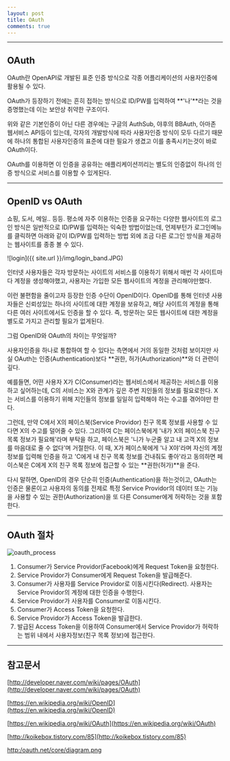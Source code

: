 ```yaml
---
layout: post
title: OAuth
comments: true
---
```


----

## OAuth

OAuth란 OpenAPI로 개발된 표준 인증 방식으로 각종 어플리케이션의 사용자인증에 활용될 수 있다.

OAuth가 등장하기 전에는 흔히 접하는 방식으로 ID/PW를 입력하여 **'나'**라는 것을 증명했는데 이는 보안상 취약한 구조이다.

위와 같은 기본인증이 아닌 다른 경우에는 구글의 AuthSub, 야후의 BBAuth, 아마존 웹서비스 API등이 있는데, 각자의 개발방식에 따라 사용자인증 방식이 모두 다르기 때문에 하나의 통합된 사용자인증의 표준에 대한 필요가 생겼고 이를 충족시키는것이 바로 OAuth이다.

OAuth를 이용하면 이 인증을 공유하는 애플리케이션끼리는 별도의 인증없이 하나의 인증 방식으로 서비스를 이용할 수 있게된다.

----

## OpenID vs OAuth

쇼핑, 도서, 메일.. 등등. 평소에 자주 이용하는 인증을 요구하는 다양한 웹사이트의 로그인 방식은 일반적으로 ID/PW를 입력하는 익숙한 방법이었는데, 언제부턴가 로그인메뉴를 클릭하면 아래와 같이 ID/PW를 입력하는 방법 외에 조금 다른 로그인 방식을 제공하는 웹사이트를 종종 볼 수 있다.

![login]({{ site.url }}/img/login_band.JPG)

인터넷 사용자들은 각자 방문하는 사이트의 서비스를 이용하기 위해서 매번 각 사이트마다 계정을 생성해야했고, 사용자는 가입한 모든 웹사이트의 계정을 관리해야만했다.

이런 불편함을 줄이고자 등장한 인증 수단이 OpenID이다. OpenID를 통해 인터넷 사용자들은 신뢰성있는 하나의 사이트에 대한 계정을 보유하고, 해당 사이트의 계정을 통해 다른 여러 사이트에서도 인증을 할 수 있다. 즉, 방문하는 모든 웹사이트에 대한 계정을 별도로 가지고 관리할 필요가 없게된다.



그럼 OpenID와 OAuth의 차이는 무엇일까?

사용자인증을 하나로 통합하여 할 수 있다는 측면에서 거의 동일한 것처럼 보이지만 사실 OAuth는 인증(Authentication)보다 **권한, 허가(Authorization)**와 더 관련이 깊다.

예를들면, 어떤 사용자 X가 C(Consumer)라는 웹서비스에서 제공하는 서비스를 이용하고 싶어하는데, C의 서비스는 X와 관계가 깊은 주변 지인들의 정보를 필요로한다. X는 서비스를 이용하기 위해 지인들의 정보를 일일히 입력해야 하는 수고를 겪어야만 한다.

그런데, 만약 C에서 X의 페이스북(Service Providor) 친구 목록 정보를 사용할 수 있다면 X의 수고를 덜어줄 수 있다. 그리하여 C는 페이스북에게 '내가 X의 페이스북 친구 목록 정보가 필요해'라며 부탁을 하고, 페이스북은 '니가 누군줄 알고 내 고객 X의 정보를 마음대로 줄 수 없다'며 거절한다. 이 때, X가 페이스북에게 '나 X야'라며 자신의 계정 정보를 입력해 인증을 하고 'C에게 내 친구 목록 정보를 건내줘도 좋아'라고 동의하면 페이스북은 C에게 X의 친구 목록 정보에 접근할 수 있는 **권한(허가)**을 준다.

다시 말하면, OpenID의 경우 단순히 인증(Authentication)을 하는것이고, OAuth는 인증은 물론이고 사용자의 동의를 전제로 특정 Service Providor의 데이터 또는 기능을 사용할 수 있는 권한(Authorization)을 또 다른 Consumer에게 허락하는 것을 포함한다.

----

## OAuth 절차

![oauth_process](http://oauth.net/core/diagram.png)

1. Consumer가 Service Providor(Facebook)에게 Request Token을 요청한다.
2. Service Providor가 Consumer에게 Request Token을 발급해준다.
3. Consumer가 사용자를 Service Providor로 이동시킨다(Redirect). 사용자는 Service Providor의 계정에 대한 인증을 수행한다.
4. Service Providor가 사용자를 Consumer로 이동시킨다.
5. Consumer가 Access Token을 요청한다.
6. Service Providor가 Access Token을 발급한다.
7. 발급된 Access Token을 이용하여 Consumer에서 Service Providor가 허락하는 범위 내에서 사용자정보(친구 목록 정보)에 접근한다.

----

## 참고문서

[http://developer.naver.com/wiki/pages/OAuth](http://developer.naver.com/wiki/pages/OAuth)

[https://en.wikipedia.org/wiki/OpenID](https://en.wikipedia.org/wiki/OpenID)

[https://en.wikipedia.org/wiki/OAuth](https://en.wikipedia.org/wiki/OAuth)

[http://koikebox.tistory.com/85](http://koikebox.tistory.com/85)

[http:/oauth.net/core/diagram.png](http://oauth.net/core/diagram.png)

